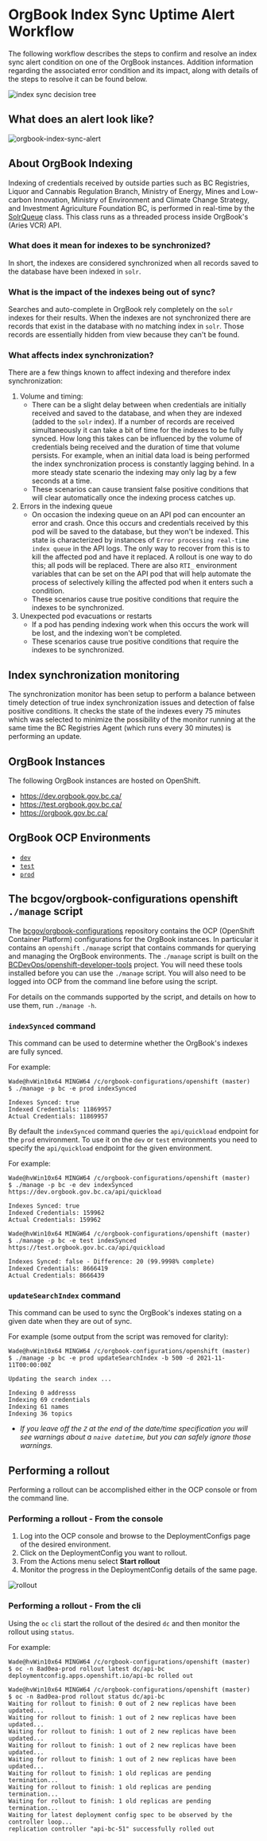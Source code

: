 # OrgBook Index Sync Uptime Alert Workflow

The following workflow describes the steps to confirm and resolve an index sync alert condition on one of the OrgBook instances.  Addition information regarding the associated error condition and its impact, along with details of the steps to resolve it can be found below.

![index sync decision tree](https://www.plantuml.com/plantuml/proxy?cache=no&src=https://raw.githubusercontent.com/bcgov/DITP-DevOps/main/docs/diagrams/index-sync-decision-tree.puml)

## What does an alert look like?

![orgbook-index-sync-alert](./images/orgbook-index-sync-alert.png)

## About OrgBook Indexing

Indexing of credentials received by outside parties such as BC Registries, Liquor and Cannabis Regulation Branch, Ministry of Energy, Mines and Low-carbon Innovation, Ministry of Environment and Climate Change Strategy, and Investment Agriculture Foundation BC, is performed in real-time by the [SolrQueue](https://github.com/bcgov/aries-vcr/blob/master/server/vcr-server/vcr_server/utils/solrqueue.py) class.  This class runs as a threaded process inside OrgBook's (Aries VCR) API.

### What does it mean for indexes to be synchronized?

In short, the indexes are considered synchronized when all records saved to the database have been indexed in `solr`.

### What is the impact of the indexes being out of sync?

Searches and auto-complete in OrgBook rely completely on the `solr` indexes for their results.  When the indexes are not synchronized there are records that exist in the database with no matching index in `solr`.  Those records are essentially hidden from view because they can't be found.

### What affects index synchronization?

There are a few things known to affect indexing and therefore index synchronization:
1. Volume and timing:
    - There can be a slight delay between when credentials are initially received and saved to the database, and when they are indexed (added to the `solr` index).  If a number of records are received simultaneously it can take a bit of time for the indexes to be fully synced.  How long this takes can be influenced by the volume of credentials being received and the duration of time that volume persists.  For example, when an initial data load is being performed the index synchronization process is constantly lagging behind.  In a more steady state scenario the indexing may only lag by a few seconds at a time.
    - These scenarios can cause transient false positive conditions that will clear automatically once the indexing process catches up.
2. Errors in the indexing queue
    - On occasion the indexing queue on an API pod can encounter an error and crash.  Once this occurs and credentials received by this pod will be saved to the database, but they won't be indexed.  This state is characterized by instances of `Error processing real-time index queue` in the API logs. The only way to recover from this is to kill the affected pod and have it replaced.  A rollout is one way to do this; all pods will be replaced.  There are also `RTI_` environment variables that can be set on the API pod that will help automate the process of selectively killing the affected pod when it enters such a condition.
    - These scenarios cause true positive conditions that require the indexes to be synchronized.
3. Unexpected pod evacuations or restarts
    - If a pod has pending indexing work when this occurs the work will be lost, and the indexing won't be completed.
    - These scenarios cause true positive conditions that require the indexes to be synchronized.

## Index synchronization monitoring

The synchronization monitor has been setup to perform a balance between timely detection of true index synchronization issues and detection of false positive conditions.  It checks the state of the indexes every 75 minutes which was selected to minimize the possibility of the monitor running at the same time the BC Registries Agent (which runs every 30 minutes) is performing an update.

## OrgBook Instances
The following OrgBook instances are hosted on OpenShift.

- https://dev.orgbook.gov.bc.ca/
- https://test.orgbook.gov.bc.ca/
- https://orgbook.gov.bc.ca/

## OrgBook OCP Environments
- [`dev`](https://console.apps.silver.devops.gov.bc.ca/k8s/ns/8ad0ea-dev/deploymentconfigs)
- [`test`](https://console.apps.silver.devops.gov.bc.ca/k8s/ns/8ad0ea-test/deploymentconfigs)
- [`prod`](https://console.apps.silver.devops.gov.bc.ca/k8s/ns/8ad0ea-prod/deploymentconfigs)

## The bcgov/orgbook-configurations openshift `./manage` script

The [bcgov/orgbook-configurations](https://github.com/bcgov/orgbook-configurations) repository contains the OCP (OpenShift Container Platform) configurations for the OrgBook instances.  In particular it contains an `openshift` `./manage` script that contains commands for querying and managing the OrgBook environments.  The `./manage` script is built on the [BCDevOps/openshift-developer-tools](https://github.com/BCDevOps/openshift-developer-tools/tree/master/bin) project.  You will need these tools installed before you can use the `./manage` script.  You will also need to be logged into OCP from the command line before using the script.

For details on the commands supported by the script, and details on how to use them, run `./manage -h`.

### `indexSynced` command

This command can be used to determine whether the OrgBook's indexes are fully synced.

For example:
```
Wade@hvWin10x64 MINGW64 /c/orgbook-configurations/openshift (master)
$ ./manage -p bc -e prod indexSynced

Indexes Synced: true
Indexed Credentials: 11869957
Actual Credentials: 11869957 
```

By default the `indexSynced` command queries the `api/quickload` endpoint for the `prod` environment.  To use it on the `dev` or `test` environments you need to specify the `api/quickload` endpoint for the given environment.

For example:
```
Wade@hvWin10x64 MINGW64 /c/orgbook-configurations/openshift (master)
$ ./manage -p bc -e dev indexSynced https://dev.orgbook.gov.bc.ca/api/quickload

Indexes Synced: true
Indexed Credentials: 159962
Actual Credentials: 159962

Wade@hvWin10x64 MINGW64 /c/orgbook-configurations/openshift (master)
$ ./manage -p bc -e test indexSynced https://test.orgbook.gov.bc.ca/api/quickload

Indexes Synced: false - Difference: 20 (99.9998% complete)
Indexed Credentials: 8666419
Actual Credentials: 8666439
```

### `updateSearchIndex` command

This command can be used to sync the OrgBook's indexes stating on a given date when they are out of sync.

For example (some output from the script was removed for clarity):
```
Wade@hvWin10x64 MINGW64 /c/orgbook-configurations/openshift (master)
$ ./manage -p bc -e prod updateSearchIndex -b 500 -d 2021-11-11T00:00:00Z

Updating the search index ...

Indexing 0 addresss
Indexing 69 credentials
Indexing 61 names
Indexing 36 topics
```
- _If you leave off the `Z` at the end of the date/time specification you will see warnings about a `naive datetime`, but you can safely ignore those warnings._

## Performing a rollout

Performing a rollout can be accomplished either in the OCP console or from the command line.

### Performing a rollout - From the console

1. Log into the OCP console and browse to the DeploymentConfigs page of the desired environment.
2. Click on the DeploymentConfig you want to rollout.
3. From the Actions menu select **Start rollout**
4. Monitor the progress in the DeploymentConfig details of the same page.

![rollout](./images/api-rollout.png)

### Performing a rollout - From the cli

Using the `oc` `cli` start the rollout of the desired `dc` and then monitor the rollout using `status`.

For example:
```
Wade@hvWin10x64 MINGW64 /c/orgbook-configurations/openshift (master)
$ oc -n 8ad0ea-prod rollout latest dc/api-bc
deploymentconfig.apps.openshift.io/api-bc rolled out

Wade@hvWin10x64 MINGW64 /c/orgbook-configurations/openshift (master)
$ oc -n 8ad0ea-prod rollout status dc/api-bc
Waiting for rollout to finish: 0 out of 2 new replicas have been updated...
Waiting for rollout to finish: 1 out of 2 new replicas have been updated...
Waiting for rollout to finish: 1 out of 2 new replicas have been updated...
Waiting for rollout to finish: 1 out of 2 new replicas have been updated...
Waiting for rollout to finish: 1 out of 2 new replicas have been updated...
Waiting for rollout to finish: 1 old replicas are pending termination...
Waiting for rollout to finish: 1 old replicas are pending termination...
Waiting for rollout to finish: 1 old replicas are pending termination...
Waiting for latest deployment config spec to be observed by the controller loop...
replication controller "api-bc-51" successfully rolled out
```


